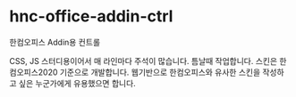 # hnc-office-addin-ctrl
한컴오피스 Addin용 컨트롤


CSS, JS 스터디용이어서 매 라인마다 주석이 많습니다. 
틈날때 작업합니다.
스킨은 한컴오피스2020 기준으로 개발합니다.
웹기반으로 한컴오피스와 유사한 스킨을 작성하고 싶은 누군가에게 유용했으면 합니다.
